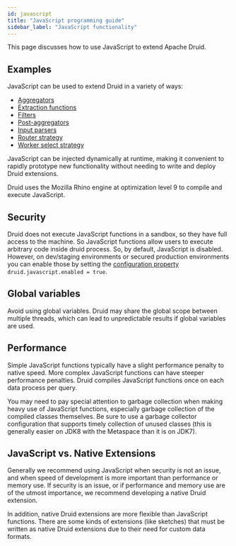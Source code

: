 ```yaml
---
id: javascript
title: "JavaScript programming guide"
sidebar_label: "JavaScript functionality"
---
```


<!--
  ~ Licensed to the Apache Software Foundation (ASF) under one
  ~ or more contributor license agreements.  See the NOTICE file
  ~ distributed with this work for additional information
  ~ regarding copyright ownership.  The ASF licenses this file
  ~ to you under the Apache License, Version 2.0 (the
  ~ "License"); you may not use this file except in compliance
  ~ with the License.  You may obtain a copy of the License at
  ~
  ~   http://www.apache.org/licenses/LICENSE-2.0
  ~
  ~ Unless required by applicable law or agreed to in writing,
  ~ software distributed under the License is distributed on an
  ~ "AS IS" BASIS, WITHOUT WARRANTIES OR CONDITIONS OF ANY
  ~ KIND, either express or implied.  See the License for the
  ~ specific language governing permissions and limitations
  ~ under the License.
  -->


This page discusses how to use JavaScript to extend Apache Druid.

## Examples

JavaScript can be used to extend Druid in a variety of ways:

- [Aggregators](../querying/aggregations.md#javascript-aggregator)
- [Extraction functions](../querying/dimensionspecs.md#javascript-extraction-function)
- [Filters](../querying/filters.md#javascript-filter)
- [Post-aggregators](../querying/post-aggregations.md#javascript-post-aggregator)
- [Input parsers](../ingestion/data-formats.md#javascript-parsespec)
- [Router strategy](../design/router.md#javascript)
- [Worker select strategy](../configuration/index.md#worker-select-strategy)

JavaScript can be injected dynamically at runtime, making it convenient to rapidly prototype new functionality
without needing to write and deploy Druid extensions.

Druid uses the Mozilla Rhino engine at optimization level 9 to compile and execute JavaScript.

## Security

Druid does not execute JavaScript functions in a sandbox, so they have full access to the machine. So JavaScript
functions allow users to execute arbitrary code inside druid process. So, by default, JavaScript is disabled.
However, on dev/staging environments or secured production environments you can enable those by setting
the [configuration property](../configuration/index.md#javascript)
`druid.javascript.enabled = true`.

## Global variables

Avoid using global variables. Druid may share the global scope between multiple threads, which can lead to
unpredictable results if global variables are used.

## Performance

Simple JavaScript functions typically have a slight performance penalty to native speed. More complex JavaScript
functions can have steeper performance penalties. Druid compiles JavaScript functions once on each data process per query.

You may need to pay special attention to garbage collection when making heavy use of JavaScript functions, especially
garbage collection of the compiled classes themselves. Be sure to use a garbage collector configuration that supports
timely collection of unused classes (this is generally easier on JDK8 with the Metaspace than it is on JDK7).

## JavaScript vs. Native Extensions

Generally we recommend using JavaScript when security is not an issue, and when speed of development is more important
than performance or memory use. If security is an issue, or if performance and memory use are of the utmost importance,
we recommend developing a native Druid extension.

In addition, native Druid extensions are more flexible than JavaScript functions. There are some kinds of extensions
(like sketches) that must be written as native Druid extensions due to their need for custom data formats.
